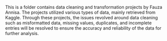 This is a folder contains data cleaning and transformation projects by Fauza Annisa.
The projects utilized various types of data, mainly retrieved from Kaggle.
Through these projects, the issues revolved around data cleaning such as misformatted data, missing values, duplicates, and incomplete entries will be resolved to ensure the accuracy and reliability of the data for further analysis.
